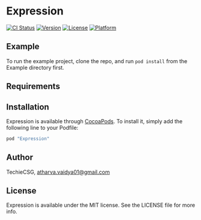 # Expression

[![CI Status](http://img.shields.io/travis/TechieCSG/Expression.svg?style=flat)](https://travis-ci.org/TechieCSG/Expression)
[![Version](https://img.shields.io/cocoapods/v/Expression.svg?style=flat)](http://cocoapods.org/pods/Expression)
[![License](https://img.shields.io/cocoapods/l/Expression.svg?style=flat)](http://cocoapods.org/pods/Expression)
[![Platform](https://img.shields.io/cocoapods/p/Expression.svg?style=flat)](http://cocoapods.org/pods/Expression)

## Example

To run the example project, clone the repo, and run `pod install` from the Example directory first.

## Requirements

## Installation

Expression is available through [CocoaPods](http://cocoapods.org). To install
it, simply add the following line to your Podfile:

```ruby
pod "Expression"
```

## Author

TechieCSG, atharva.vaidya01@gmail.com

## License

Expression is available under the MIT license. See the LICENSE file for more info.
